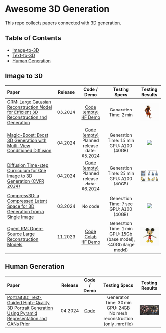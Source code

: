 # Awesome 3D Generation

This repo collects papers connected with 3D generation.

## Table of Contents
- [Image-to-3D](#image-to-3d)
- [Text-to-3D](#text-to-3d)
- [Human Generation](#human-generation)

## Image to 3D
| Paper | Release | Code / Demo | Testing Specs | Testing Results |
| :---------------------------------------------------------- | :-------: | :-------: | :-----------: | :-----------: |
| [GRM: Large Gaussian Reconstruction Model for Efficient 3D Reconstruction and Generation](https://arxiv.org/abs/2403.14621) | 03.2024 | [Code (empty)](https://github.com/justimyhxu/GRM?tab=readme-ov-file) <br> [HF Demo](https://huggingface.co/spaces/GRM-demo/GRM) | Generation Time: 2 min  | <img src="assets/GRM/gs.gif" width="150" />  |
| [Magic-Boost: Boost 3D Generation with Mutli-View Conditioned Diffusion](https://arxiv.org/abs/2404.06429) | 04.2024 | [Code (empty) ](https://github.com/magic-research/magic-boost) <br> Planned release date: 05.2024 | Generation Time: 15 min<br>GPU: A100 (40GB) | <img src="assets/MagicBoost/armor_final.gif" width="150" /> |
| [Diffusion Time-step Curriculum for One Image to 3D Generation (CVPR 2024)](https://arxiv.org/pdf/2404.04562) | 04.2024 | [Code (empty) ](https://github.com/yxymessi/DTC123) <br> Planned release date: 06.2024 | Generation Time: 25 min<br>GPU: A100 (40GB) | <img src="assets/DTC123/photo.jpeg" width="150" /> |
| [Compress3D: a Compressed Latent Space for 3D Generation from a Single Image](https://arxiv.org/pdf/2403.13524) | 03.2024 | No code | Generation Time: 7 sec<br>GPU: A100 (40GB) | <img src="assets/Compress3D/concat_comparison_caption.gif" width="150" /> |
| [OpenLRM: Open-Source Large Reconstruction Models](https://arxiv.org/abs/2311.04400) | 11.2023 | [Code](https://github.com/3DTopia/OpenLRM)<br>[Colab](https://colab.research.google.com/drive/15uq46FFdzEXUfOuR-TPEpZzfgrb2q-GO?usp=sharing)<br>[HF Demo](https://huggingface.co/spaces/zxhezexin/OpenLRM) | Generation Time: 1 min<br>GPU: 15Gb (base model), <40Gb (large model) | <img src="assets/OpenLRM/mickey-mouse.gif" width="150" /> |


## Human Generation
| Paper | Release | Code / Demo | Testing Specs | Testing Results |
| :---------------------------------------------------------- | :-------: | :-------: | :-----------: | :-----------: |
| [Portrait3D: Text-Guided High-Quality 3D Portrait Generation Using Pyramid Representation and GANs Prior](https://arxiv.org/pdf/2404.10394) | 04.2024 | [Code](https://github.com/oneThousand1000/Portrait3D) | Generation Time: 30 min<br>GPU: 24GB<br>No mesh reconstruction (only .mrc file) | <img src="assets/Portrait3D/photo.jpeg" width="150" /> |